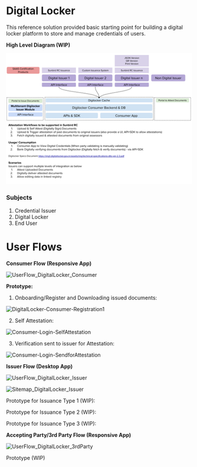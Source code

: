 # Digital Locker

This reference solution provided basic starting point for building a digital locker platform to store and manage credentials of users.

**High Level Diagram \(WIP\)**

![](../.gitbook/assets/digilocker-registry-and-credentialing-with-sunbird-rc.png)

### Subjects

1. Credential Issuer
2. Digital Locker
3. End User

# User Flows

**Consumer Flow (Responsive App)**

![UserFlow_DigitalLocker_Consumer](https://user-images.githubusercontent.com/580711/133735449-c1c47795-2f04-452c-8f78-76c3aba0c57d.jpg)

**Prototype:**

1. Onboarding/Register and Downloading issued documents:

![DigitalLocker-Consumer-Registration1](https://user-images.githubusercontent.com/580711/133726620-b42e0e23-263e-4a5e-a6ee-0d6a76a75230.gif)

2. Self Attestation:

![Consumer-Login-SelfAttestation](https://user-images.githubusercontent.com/580711/133727605-70a90dd4-9810-44c3-9db8-577eee4f0212.gif)

3. Verification sent to issuer for Attestation:

![Consumer-Login-SendforAttestation](https://user-images.githubusercontent.com/580711/133727859-90a4521b-d20f-4aa7-adde-79c34fdccb68.gif)


**Issuer Flow (Desktop App)**

![UserFlow_DigitalLocker_Issuer](https://user-images.githubusercontent.com/580711/133735647-4a21bac4-e20d-4117-b383-f4d3439d0c10.jpg)

![Sitemap_DigitalLocker_Issuer](https://user-images.githubusercontent.com/580711/133735636-5c454f05-b2c1-4f83-90da-8de94e17bdea.jpg)

Prototype for Issuance Type 1 (WIP):

Prototype for Issuance Type 2 (WIP):

Prototype for Issuance Type 3 (WIP):

**Accepting Party/3rd Party Flow (Responsive App)**

![UserFlow_DigitalLocker_3rdParty](https://user-images.githubusercontent.com/580711/133735923-c5ab25e0-df74-46db-9306-fb4b02e4a630.jpg)

Prototype (WIP)
